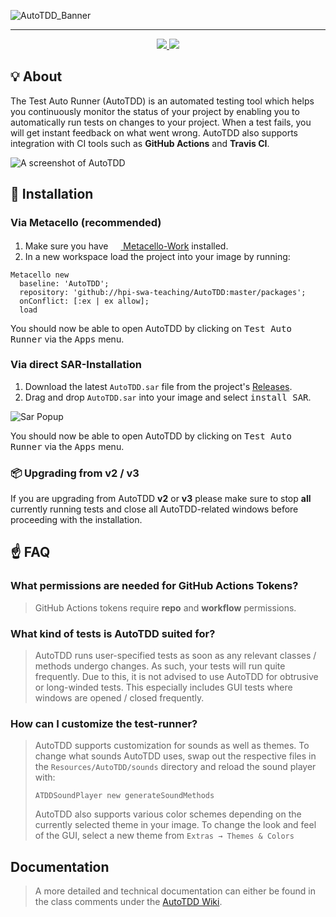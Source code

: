 ![AutoTDD_Banner](https://user-images.githubusercontent.com/58258541/126001012-dac234d9-e242-4ac0-86d1-0b227f237321.png)

---

<p align="center">
  <a href="https://github.com/hpi-swa-teaching/AutoTDD/actions">
    <img src="https://github.com/hpi-swa-teaching/AutoTDD/workflows/CI/badge.svg?branch=dev" />
  </a>
  <a href="https://coveralls.io/github/hpi-swa-teaching/AutoTDD?branch=dev">
    <img src="https://coveralls.io/repos/github/hpi-swa-teaching/AutoTDD/badge.svg?branch=dev" />
  </a>
</p>

## 💡 About

The Test Auto Runner (AutoTDD) is an automated testing tool which helps you continuously monitor the status of your project by enabling you to automatically run tests on changes to your project. When a test fails, you will get instant feedback on what went wrong. AutoTDD also supports integration with CI tools such as **GitHub Actions** and **Travis CI**.

![A screenshot of AutoTDD](https://user-images.githubusercontent.com/38653851/126144139-4dffdea3-d33c-4f1c-a29a-f77c796bd258.png)

## 💾 Installation

### Via Metacello (recommended)

1. Make sure you have [<img src="https://squeak.de/static/img/favicon.png" width="16" height="16"> Metacello-Work](https://github.com/Metacello/metacello) installed.
2. In a new workspace load the project into your image by running:

```smalltalk
Metacello new
  baseline: 'AutoTDD';
  repository: 'github://hpi-swa-teaching/AutoTDD:master/packages';
  onConflict: [:ex | ex allow];
  load
```

You should now be able to open AutoTDD by clicking on <kbd>Test Auto Runner</kbd> via the <kbd>Apps</kbd> menu.

### Via direct SAR-Installation

1. Download the latest `AutoTDD.sar` file from the project's [Releases](https://github.com/hpi-swa-teaching/AutoTDD/releases).
2. Drag and drop `AutoTDD.sar` into your image and select <kbd>install SAR</kbd>.

![Sar Popup](https://user-images.githubusercontent.com/38653851/126059197-f00de748-cbf6-466a-910d-bd5f8a4831bd.png)

You should now be able to open AutoTDD by clicking on <kbd>Test Auto Runner</kbd> via the <kbd>Apps</kbd> menu.

### 📦 Upgrading from v2 / v3

If you are upgrading from AutoTDD **v2** or **v3** please make sure to stop **all** currently running tests and close all AutoTDD-related windows before proceeding with the installation.

## ☝️ FAQ

### What permissions are needed for GitHub Actions Tokens?

> GitHub Actions tokens require **repo** and **workflow** permissions.

### What kind of tests is AutoTDD suited for?

> AutoTDD runs user-specified tests as soon as any relevant classes / methods undergo changes. As such, your tests will run quite frequently. Due to this, it is not advised to use AutoTDD for obtrusive or long-winded tests. This especially includes GUI tests where windows are opened / closed frequently. 

### How can I customize the test-runner?

> AutoTDD supports customization for sounds as well as themes. To change what sounds AutoTDD uses, swap out the respective files in the `Resources/AutoTDD/sounds` directory and reload the sound player with:
> ```smalltalk
> ATDDSoundPlayer new generateSoundMethods
> ```
> AutoTDD also supports various color schemes depending on the currently selected theme in your image. To change the look and feel of the GUI, select a new theme from `Extras → Themes & Colors`


## Documentation

> A more detailed and technical documentation can either be found in the class comments under the [AutoTDD Wiki](https://github.com/hpi-swa-teaching/AutoTDD/wiki).
